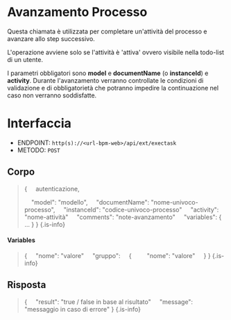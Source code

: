 # Avanzamento Processo
Questa chiamata è utilizzata per completare un'attività del processo e avanzare allo step successivo.

L'operazione avviene solo se l'attività è 'attiva' ovvero visibile nella todo-list di un utente.

I parametri obbligatori sono **model** e **documentName** (o **instanceId**) e **activity**.
Durante l'avanzamento verranno controllate le condizioni di validazione e di obbligatorietà che potranno impedire la continuazione nel caso non verranno soddisfatte.

# Interfaccia
- ENDPOINT: `http(s)://<url-bpm-web>/api/ext/exectask`
- METODO: `POST`

## Corpo
> {
> &nbsp;&nbsp;&nbsp; autenticazione,
>
> &nbsp;&nbsp;&nbsp; "model": "modello",
> &nbsp;&nbsp;&nbsp; "documentName": "nome-univoco-processo",
> &nbsp;&nbsp;&nbsp; "instanceId": "codice-univoco-processo"
> &nbsp;&nbsp;&nbsp; "activity": "nome-attività"
> &nbsp;&nbsp;&nbsp; "comments": "note-avanzamento"
> &nbsp;&nbsp;&nbsp; "variables": { ... }
> }
{.is-info}

#### Variables
> {
> &nbsp;&nbsp;&nbsp; "nome": "valore"
> &nbsp;&nbsp;&nbsp; "gruppo":
> &nbsp;&nbsp;&nbsp; {
> &nbsp;&nbsp;&nbsp;&nbsp;&nbsp;&nbsp;&nbsp; "nome": "valore"
> &nbsp;&nbsp;&nbsp; }
> }
{.is-info}

## Risposta
> {
> &nbsp;&nbsp;&nbsp; "result": "true / false in base al risultato"
> &nbsp;&nbsp;&nbsp; "message": "messaggio in caso di errore"
> }
{.is-info}
